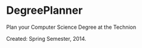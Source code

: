 DegreePlanner
=============

Plan your Computer Science Degree at the Technion 

Created: Spring Semester, 2014.

